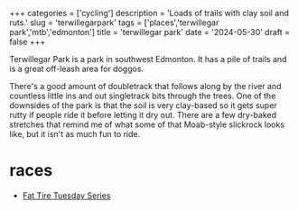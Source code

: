+++
categories = ['cycling']
description = 'Loads of trails with clay soil and ruts.'
slug = 'terwillegarpark'
tags = ['places','terwillegar park','mtb','edmonton']
title = 'terwillegar park'
date = '2024-05-30'
draft = false
+++

Terwillegar Park is a park in southwest Edmonton. It has a pile of trails and is a great off-leash area for doggos.

There's a good amount of doubletrack that follows along by the river and countless little ins and out singletrack bits through the trees. One of the downsides of the park is that the soil is very clay-based so it gets super rutty if people ride it before letting it dry out. There are a few dry-baked stretches that remind me of what some of that Moab-style slickrock looks like, but it isn't as much fun to ride. 

# races

* [Fat Tire Tuesday Series](../ftt/)